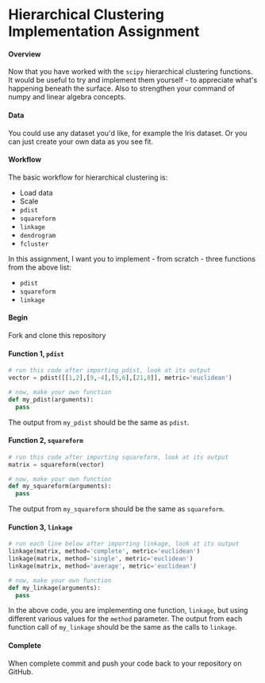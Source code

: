 # Hierarchical Clustering Implementation Assignment

#### Overview

Now that you have worked with the `scipy` hierarchical clustering functions. It would be useful to try and implement them yourself - to appreciate what's happening beneath the surface. Also to strengthen your command of numpy and linear algebra concepts.

#### Data

You could use any dataset you'd like, for example the Iris dataset. Or you can just create your own data as you see fit.

#### Workflow

The basic workflow for hierarchical clustering is:

- Load data
- Scale
- `pdist`
- `squareform`
- `linkage`
- `dendrogram`
- `fcluster`

In this assignment, I want you to implement - from scratch - three functions from the above list:

- `pdist`
- `squareform`
- `linkage`

#### Begin

Fork and clone this repository

#### Function 1, `pdist`

[Documentation]: https://docs.scipy.org/doc/scipy/reference/generated/scipy.spatial.distance.pdist.html

```python
# run this code after importing pdist, look at its output
vector = pdist([[1,2],[9,-4],[5,6],[21,8]], metric='euclidean')

# now, make your own function
def my_pdist(arguments):
  pass
```

The output from `my_pdist` should be the same as `pdist`.

#### Function 2, `squareform`

[Documentation]: https://docs.scipy.org/doc/scipy/reference/generated/scipy.spatial.distance.squareform.html

```python
# run this code after importing squareform, look at its output
matrix = squareform(vector)

# now, make your own function
def my_squareform(arguments):
  pass
```

The output from `my_squareform` should be the same as `squareform`.

#### Function 3, `linkage`

[Documentation]: https://docs.scipy.org/doc/scipy/reference/generated/scipy.cluster.hierarchy.linkage.html

```python
# run each line below after importing linkage, look at its output
linkage(matrix, method='complete', metric='euclidean')
linkage(matrix, method='single', metric='euclidean')
linkage(matrix, method='average', metric='euclidean')

# now, make your own function
def my_linkage(arguments):
  pass
```

In the above code, you are implementing one function, `linkage`, but using different various values for the `method` parameter. The output from each function call of `my_linkage` should be the same as the calls to `linkage`.

#### Complete

When complete commit and push your code back to your repository on GitHub.

